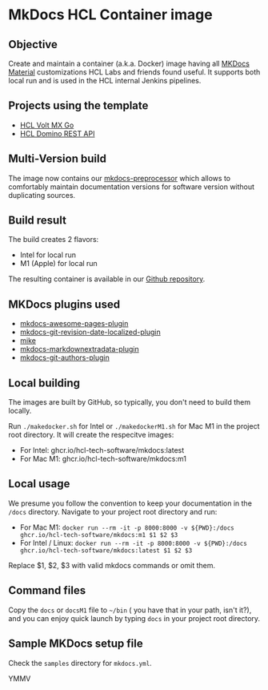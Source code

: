 # MkDocs HCL Container image

## Objective

Create and maintain a container (a.k.a. Docker) image having all [MKDocs Material](https://squidfunk.github.io/mkdocs-material/) customizations HCL Labs and friends found useful. It supports both local run and is used in the HCL internal Jenkins pipelines.

## Projects using the template

- [HCL Volt MX Go](https://github.com/HCL-TECH-SOFTWARE/voltmxgo-documentation)
- [HCL Domino REST API](https://github.com/HCL-TECH-SOFTWARE/Domino-rest-api/branches)

## Multi-Version build

The image now contains our [mkdocs-preprocessor](preprocessor.md) which allows to comfortably maintain documentation versions for software version without duplicating sources.

## Build result

The build creates 2 flavors:

- Intel for local run
- M1 (Apple) for local run

The resulting container is available in our [Github repository](https://github.com/HCL-TECH-SOFTWARE/domino-jnx/pkgs/container/mkdocs).

## MKDocs plugins used

- [mkdocs-awesome-pages-plugin](https://github.com/lukasgeiter/mkdocs-awesome-pages-plugin/)
- [mkdocs-git-revision-date-localized-plugin](https://github.com/timvink/mkdocs-git-revision-date-localized-plugin)
- [mike](https://github.com/jimporter/mike)
- [mkdocs-markdownextradata-plugin](https://github.com/rosscdh/mkdocs-markdownextradata-plugin)
- [mkdocs-git-authors-plugin](https://github.com/timvink/mkdocs-git-authors-plugin)

## Local building

The images are built by GitHub, so typically, you don't need to build them locally.

Run `./makedocker.sh` for Intel or `./makedockerM1.sh` for Mac M1 in the project root directory. It will create the respecitve images:

- For Intel: ghcr.io/hcl-tech-software/mkdocs:latest
- For Mac M1: ghcr.io/hcl-tech-software/mkdocs:m1

## Local usage

We presume you follow the convention to keep your documentation in the `/docs` directory.
Navigate to your project root directory and run:

- For Mac M1: `docker run --rm -it -p 8000:8000 -v ${PWD}:/docs ghcr.io/hcl-tech-software/mkdocs:m1 $1 $2 $3`
- For Intel / Linux: `docker run --rm -it -p 8000:8000 -v ${PWD}:/docs ghcr.io/hcl-tech-software/mkdocs:latest $1 $2 $3`

Replace $1, $2, $3 with valid mkdocs commands or omit them.

## Command files

Copy the `docs` or `docsM1` file to `~/bin` ( you have that in your path, isn't it?), and you can enjoy quick launch by typing `docs` in your project root directory.

## Sample MKDocs setup file

Check the `samples` directory for `mkdocs.yml`.

YMMV

